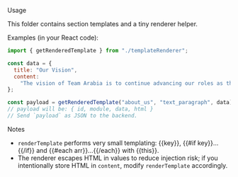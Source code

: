 Usage

This folder contains section templates and a tiny renderer helper.

Examples (in your React code):

```js
import { getRenderedTemplate } from "./templateRenderer";

const data = {
  title: "Our Vision",
  content:
    "The vision of Team Arabia is to continue advancing our roles as the leaders within the industry and develop strong relationships with all our skilled employees and esteemed clients. Integrity, trust, and performance drive us towards our journey of becoming the benchmark within our field.",
};

const payload = getRenderedTemplate("about_us", "text_paragraph", data);
// payload will be: { id, module, data, html }
// Send `payload` as JSON to the backend.
```

Notes

- `renderTemplate` performs very small templating: {{key}}, {{#if key}}...{{/if}} and {{#each arr}}...{{/each}} with {{this}}.
- The renderer escapes HTML in values to reduce injection risk; if you intentionally store HTML in `content`, modify `renderTemplate` accordingly.
